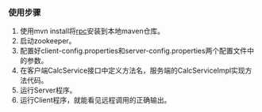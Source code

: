 ### 使用步骤  

1. 使用mvn install将[rpc](https://github.com/StaticWalk/rpc)安装到本地maven仓库。 
2. 启动zookeeper。  
3. 配置好client-config.properties和server-config.properties两个配置文件中的参数。  
4. 在客户端CalcService接口中定义方法名，服务端的CalcServiceImpl实现方法代码。   
5. 运行Server程序。  
6. 运行Client程序，就能看见远程调用的正确输出。   
